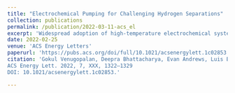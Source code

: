 ```yaml
---
title: "Electrochemical Pumping for Challenging Hydrogen Separations"
collection: publications
permalink: /publication/2022-03-11-acs_el
excerpt: 'Widespread adoption of high-temperature electrochemical systems such as polymer electrolyte membrane fuel cells (HT-PEMFCs) requires models and computational tools for accurate optimization and guiding new materials for enhancing fuel cell performance and durability. While robust and better suited for extrapolation, knowledge-based modeling has limitations as it is time-consuming and requires information about the system that is not always available (e.g., material properties and interfacial behavior between different materials). Data-driven modeling, on the other hand, is easier to implement but often necessitates large datasets that could be difficult to obtain. In this contribution, knowledge-based modeling and data-driven modeling are combined by implementing a few-shot learning (FSL) approach. A knowledge-based model originally developed for a HT-PEMFCs was used to generate simulated data (887,735 points) and used to pretrain a neural network source model tuned via a genetic algorithm-based AutoML. Then, experimental datasets from HT-PEMFCs with different materials and operating conditions (∼50 points each) were used to train six target models via FSL. Models for the unseen data reached high accuracies in all cases (rRMSE < 10%).'
date: 2022-02-25
venue: 'ACS Energy Letters'
paperurl: 'https://pubs.acs.org/doi/full/10.1021/acsenergylett.1c02853'
citation: 'Gokul Venugopalan, Deepra Bhattacharya, Evan Andrews, Luis Briceno-Mena, José Romagnoli, John Flake, and Christopher G. Arges
ACS Energy Lett. 2022, 7, XXX, 1322–1329
DOI: 10.1021/acsenergylett.1c02853.'

---
```


